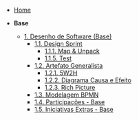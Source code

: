 <!-- docs/_sidebar.md -->

- [Home](README.md)

- **Base**
  - [1. Desenho de Software (Base)](Base/1.Base.md)
    - [1.1. Design Sprint](Base/1.1.DesignSprint.md)
      - [1.1.1. Map & Unpack](Base/1.1.1.Map.md)
      - [1.1.5. Test](Base/1.1.5.Test.md)
    - [1.2. Artefato Generalista](Base/1.2.ArtefatoGeneralista.md)
        - [1.2.1. 5W2H](Base/1.2.1%205W2H.md)
        - [1.2.2. Diagrama Causa e Efeito](Base/1.2.2%20Causaefeito.md)
        - [1.2.3. Rich Picture](Base/1.2.3.%20RichPicture.md)
    - [1.3. Modelagem BPMN](Base/1.3.ModelagemBPMN.md)
    - [1.4. Participações - Base](Base/1.4.ParticipacoesBase.md)
    - [1.5. Iniciativas Extras - Base](Base/1.5.IniciativasExtras.md)

